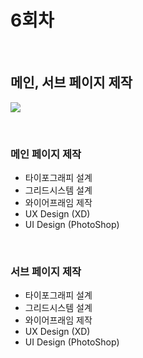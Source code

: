 # 6회차

<br>

## 메인, 서브 페이지 제작

![](https://i.imgur.com/zIa5uSK.png)

<br>

### 메인 페이지 제작

- 타이포그래피 설계
- 그리드시스템 설계
- 와이어프래임 제작
- UX Design (XD)
- UI Design (PhotoShop)

<br>

### 서브 페이지 제작

- 타이포그래피 설계
- 그리드시스템 설계
- 와이어프래임 제작
- UX Design (XD)
- UI Design (PhotoShop)